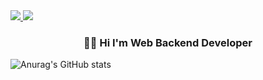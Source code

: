 <a href="https://ambitious-case-185.notion.site/4a31d20358e14831b4c8c5685ce01a88?pvs=4" target="_blank">
<img src="https://img.shields.io/badge/Notion-000000?style=for-the-badge&logo=Notion&logoColor=white">
</a>
<a href="https://velog.io/@whddlsk123" target="_blank"><img src="https://img.shields.io/badge/Velog-20C997?style=for-the-badge&logo=Velog&logoColor=white"></a>

<h3 align="center">👋🏻 Hi I'm Web Backend Developer </h3>

![Anurag's GitHub stats](https://github-readme-stats.vercel.app/api?username=Function3333&show_icons=true&theme=radical)
